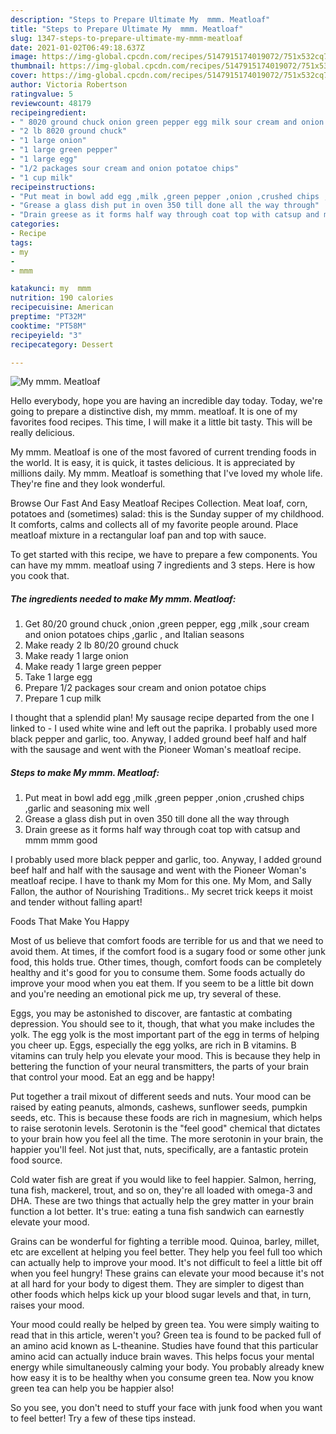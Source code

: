 ```yaml
---
description: "Steps to Prepare Ultimate My  mmm. Meatloaf"
title: "Steps to Prepare Ultimate My  mmm. Meatloaf"
slug: 1347-steps-to-prepare-ultimate-my-mmm-meatloaf
date: 2021-01-02T06:49:18.637Z
image: https://img-global.cpcdn.com/recipes/5147915174019072/751x532cq70/my-mmm-meatloaf-recipe-main-photo.jpg
thumbnail: https://img-global.cpcdn.com/recipes/5147915174019072/751x532cq70/my-mmm-meatloaf-recipe-main-photo.jpg
cover: https://img-global.cpcdn.com/recipes/5147915174019072/751x532cq70/my-mmm-meatloaf-recipe-main-photo.jpg
author: Victoria Robertson
ratingvalue: 5
reviewcount: 48179
recipeingredient:
- " 8020 ground chuck onion green pepper egg milk sour cream and onion potatoes chips garlic  and Italian seasons"
- "2 lb 8020 ground chuck"
- "1 large onion"
- "1 large green pepper"
- "1 large egg"
- "1/2 packages sour cream and onion potatoe chips"
- "1 cup milk"
recipeinstructions:
- "Put meat in bowl add egg ,milk ,green pepper ,onion ,crushed chips ,garlic and seasoning mix well"
- "Grease a glass dish put in oven 350 till done all the way through"
- "Drain greese as it forms half way through coat top with catsup and mmm mmm good"
categories:
- Recipe
tags:
- my
- 
- mmm

katakunci: my  mmm 
nutrition: 190 calories
recipecuisine: American
preptime: "PT32M"
cooktime: "PT58M"
recipeyield: "3"
recipecategory: Dessert

---
```



![My  mmm. Meatloaf](https://img-global.cpcdn.com/recipes/5147915174019072/751x532cq70/my-mmm-meatloaf-recipe-main-photo.jpg)

Hello everybody, hope you are having an incredible day today. Today, we're going to prepare a distinctive dish, my  mmm. meatloaf. It is one of my favorites food recipes. This time, I will make it a little bit tasty. This will be really delicious.

My  mmm. Meatloaf is one of the most favored of current trending foods in the world. It is easy, it is quick, it tastes delicious. It is appreciated by millions daily. My  mmm. Meatloaf is something that I've loved my whole life. They're fine and they look wonderful.

Browse Our Fast And Easy Meatloaf Recipes Collection. Meat loaf, corn, potatoes and (sometimes) salad: this is the Sunday supper of my childhood. It comforts, calms and collects all of my favorite people around. Place meatloaf mixture in a rectangular loaf pan and top with sauce.


To get started with this recipe, we have to prepare a few components. You can have my  mmm. meatloaf using 7 ingredients and 3 steps. Here is how you cook that.

<!--inarticleads1-->

##### The ingredients needed to make My  mmm. Meatloaf:

1. Get  80/20 ground chuck ,onion ,green pepper, egg ,milk ,sour cream and onion potatoes chips ,garlic , and Italian seasons
1. Make ready 2 lb 80/20 ground chuck
1. Make ready 1 large onion
1. Make ready 1 large green pepper
1. Take 1 large egg
1. Prepare 1/2 packages sour cream and onion potatoe chips
1. Prepare 1 cup milk


I thought that a splendid plan! My sausage recipe departed from the one I linked to - I used white wine and left out the paprika. I probably used more black pepper and garlic, too. Anyway, I added ground beef half and half with the sausage and went with the Pioneer Woman&#39;s meatloaf recipe. 

<!--inarticleads2-->

##### Steps to make My  mmm. Meatloaf:

1. Put meat in bowl add egg ,milk ,green pepper ,onion ,crushed chips ,garlic and seasoning mix well
1. Grease a glass dish put in oven 350 till done all the way through
1. Drain greese as it forms half way through coat top with catsup and mmm mmm good


I probably used more black pepper and garlic, too. Anyway, I added ground beef half and half with the sausage and went with the Pioneer Woman&#39;s meatloaf recipe. I have to thank my Mom for this one. My Mom, and Sally Fallon, the author of Nourishing Traditions.. My secret trick keeps it moist and tender without falling apart! 

Foods That Make You Happy


Most of us believe that comfort foods are terrible for us and that we need to avoid them. At times, if the comfort food is a sugary food or some other junk food, this holds true. Other times, though, comfort foods can be completely healthy and it's good for you to consume them. Some foods actually do improve your mood when you eat them. If you seem to be a little bit down and you're needing an emotional pick me up, try several of these.

Eggs, you may be astonished to discover, are fantastic at combating depression. You should see to it, though, that what you make includes the yolk. The egg yolk is the most important part of the egg in terms of helping you cheer up. Eggs, especially the egg yolks, are rich in B vitamins. B vitamins can truly help you elevate your mood. This is because they help in bettering the function of your neural transmitters, the parts of your brain that control your mood. Eat an egg and be happy!

Put together a trail mixout of different seeds and nuts. Your mood can be raised by eating peanuts, almonds, cashews, sunflower seeds, pumpkin seeds, etc. This is because these foods are rich in magnesium, which helps to raise serotonin levels. Serotonin is the "feel good" chemical that dictates to your brain how you feel all the time. The more serotonin in your brain, the happier you'll feel. Not just that, nuts, specifically, are a fantastic protein food source.

Cold water fish are great if you would like to feel happier. Salmon, herring, tuna fish, mackerel, trout, and so on, they're all loaded with omega-3 and DHA. These are two things that actually help the grey matter in your brain function a lot better. It's true: eating a tuna fish sandwich can earnestly elevate your mood. 

Grains can be wonderful for fighting a terrible mood. Quinoa, barley, millet, etc are excellent at helping you feel better. They help you feel full too which can actually help to improve your mood. It's not difficult to feel a little bit off when you feel hungry! These grains can elevate your mood because it's not at all hard for your body to digest them. They are simpler to digest than other foods which helps kick up your blood sugar levels and that, in turn, raises your mood.

Your mood could really be helped by green tea. You were simply waiting to read that in this article, weren't you? Green tea is found to be packed full of an amino acid known as L-theanine. Studies have found that this particular amino acid can actually induce brain waves. This helps focus your mental energy while simultaneously calming your body. You probably already knew how easy it is to be healthy when you consume green tea. Now you know green tea can help you be happier also!

So you see, you don't need to stuff your face with junk food when you want to feel better! Try  a few  of  these  tips  instead.

